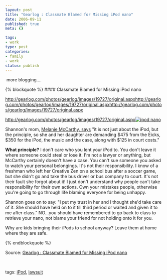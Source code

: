 ```yaml
--- 
layout: post
title: "Gearlog : Classmate Blamed for Missing iPod nano"
date: 2006-09-11
published: true
meta: {}

tags: 
- work
type: post
categories: 
- family
- work
status: publish
---
```



 more blogging....

 {% blockquote %} #### Classmate Blamed for Missing iPod nano 

 

<http://gearlog.com/photos/gearlog/images/19727/original.aspx><http://gearlog.com/photos/gearlog/images/19727/original.aspx><http://gearlog.com/photos/gearlog/images/19727/original.aspx> 



<http://gearlog.com/photos/gearlog/images/19727/original.aspx>[![ipod nano](http://gearlog.com/photos/gearlog/images/19727/original.aspx)](http://gearlog.com/photos/gearlog/images/19727/original.aspx)  



Shannon's mom, [Melanie McCarthy, says](http://abclocal.go.com/wls/story?section=local&id=4481456) "it is not just about the iPod, but the principle, so she and her daughter are demanding $475 from the Eicks, $350 for the iPod, the music and the case, along with $125 in court costs."  



**What principle?** I don't care who you lent your iPod to. You don't leave it where someone could steal or lose it. I'm not a lawyer or anything, but McCarthy certainly doesn't have a case. You can't sue someone you asked to watch your personal belongings. It's not their responsibility. I know of a freshman who left her Creative Zen on a school bus after a soccer game, but she didn't go and take the bus driver or bus company to court. It's not their fault she forgot about it! I just don't understand why people can't take responsibility for their own actions. Own your mistakes people, otherwise you're going to go through life blaming everyone for being unhappy.  



Shannon goes on to say: "I put my trust in her and I thought she'd take care of it. She should have held on to it till third period or waited and given it to me after class." NO...you should have remembered to go back to class to retrieve your nano, not blame your friend for not holding onto it for you.  



Why are kids bringing their iPods to school anyway? Leave them at home where they are safe. 

{% endblockquote %} 

Source: [Gearlog : Classmate Blamed for Missing iPod nano](http://gearlog.com/blogs/gearlog/archive/2006/08/25/19728.aspx) 

 

 

 

tags: [iPod](http://technorati.com/tag/iPod), [lawsuit](http://technorati.com/tag/lawsuit)

